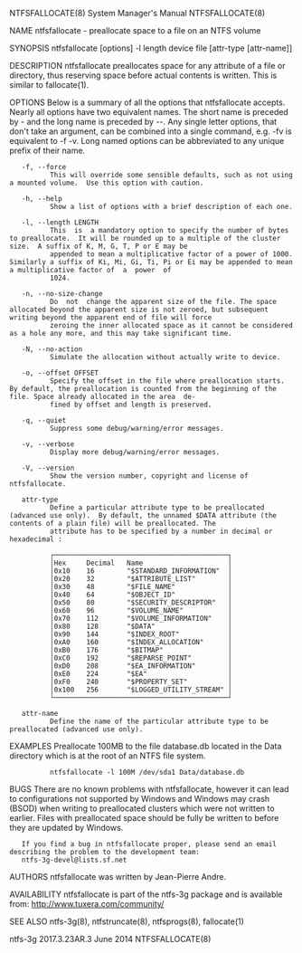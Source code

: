 NTFSFALLOCATE(8)                                                                  System Manager's Manual                                                                 NTFSFALLOCATE(8)

NAME
       ntfsfallocate - preallocate space to a file on an NTFS volume

SYNOPSIS
       ntfsfallocate [options] -l length device file [attr-type [attr-name]]

DESCRIPTION
       ntfsfallocate preallocates space for any attribute of a file or directory, thus reserving space before actual contents is written. This is similar to fallocate(1).

OPTIONS
       Below  is a summary of all the options that ntfsfallocate accepts.  Nearly all options have two equivalent names.  The short name is preceded by - and the long name is preceded by
       --.  Any single letter options, that don't take an argument, can be combined into a single command, e.g.  -fv is equivalent to -f -v.  Long named options can be abbreviated to any
       unique prefix of their name.

       -f, --force
              This will override some sensible defaults, such as not using a mounted volume.  Use this option with caution.

       -h, --help
              Show a list of options with a brief description of each one.

       -l, --length LENGTH
              This  is  a mandatory option to specify the number of bytes to preallocate.  It will be rounded up to a multiple of the cluster size.  A suffix of K, M, G, T, P or E may be
              appended to mean a multiplicative factor of a power of 1000. Similarly a suffix of Ki, Mi, Gi, Ti, Pi or Ei may be appended to mean a multiplicative factor of  a  power  of
              1024.

       -n, --no-size-change
              Do  not  change the apparent size of the file. The space allocated beyond the apparent size is not zeroed, but subsequent writing beyond the apparent end of file will force
              zeroing the inner allocated space as it cannot be considered as a hole any more, and this may take significant time.

       -N, --no-action
              Simulate the allocation without actually write to device.

       -o, --offset OFFSET
              Specify the offset in the file where preallocation starts. By default, the preallocation is counted from the beginning of the file. Space already allocated in the area  de‐
              fined by offset and length is preserved.

       -q, --quiet
              Suppress some debug/warning/error messages.

       -v, --verbose
              Display more debug/warning/error messages.

       -V, --version
              Show the version number, copyright and license of ntfsfallocate.

       attr-type
              Define a particular attribute type to be preallocated (advanced use only).  By default, the unnamed $DATA attribute (the contents of a plain file) will be preallocated. The
              attribute has to be specified by a number in decimal or hexadecimal :

              ┌───────────────────────────────────────────┐
              │Hex     Decimal   Name                     │
              │0x10    16        "$STANDARD_INFORMATION"  │
              │0x20    32        "$ATTRIBUTE_LIST"        │
              │0x30    48        "$FILE_NAME"             │
              │0x40    64        "$OBJECT_ID"             │
              │0x50    80        "$SECURITY_DESCRIPTOR"   │
              │0x60    96        "$VOLUME_NAME"           │
              │0x70    112       "$VOLUME_INFORMATION"    │
              │0x80    128       "$DATA"                  │
              │0x90    144       "$INDEX_ROOT"            │
              │0xA0    160       "$INDEX_ALLOCATION"      │
              │0xB0    176       "$BITMAP"                │
              │0xC0    192       "$REPARSE_POINT"         │
              │0xD0    208       "$EA_INFORMATION"        │
              │0xE0    224       "$EA"                    │
              │0xF0    240       "$PROPERTY_SET"          │
              │0x100   256       "$LOGGED_UTILITY_STREAM" │
              └───────────────────────────────────────────┘

       attr-name
              Define the name of the particular attribute type to be preallocated (advanced use only).

EXAMPLES
       Preallocate 100MB to the file database.db located in the Data directory which is at the root of an NTFS file system.

              ntfsfallocate -l 100M /dev/sda1 Data/database.db

BUGS
       There are no known problems with ntfsfallocate, however it can lead to configurations not supported by Windows and Windows may crash (BSOD) when writing to  preallocated  clusters
       which were not written to earlier. Files with preallocated space should be fully be written to before they are updated by Windows.

       If you find a bug in ntfsfallocate proper, please send an email describing the problem to the development team:
       ntfs-3g-devel@lists.sf.net

AUTHORS
       ntfsfallocate was written by Jean-Pierre Andre.

AVAILABILITY
       ntfsfallocate is part of the ntfs-3g package and is available from:
       http://www.tuxera.com/community/

SEE ALSO
       ntfs-3g(8), ntfstruncate(8), ntfsprogs(8), fallocate(1)

ntfs-3g 2017.3.23AR.3                                                                    June 2014                                                                        NTFSFALLOCATE(8)
